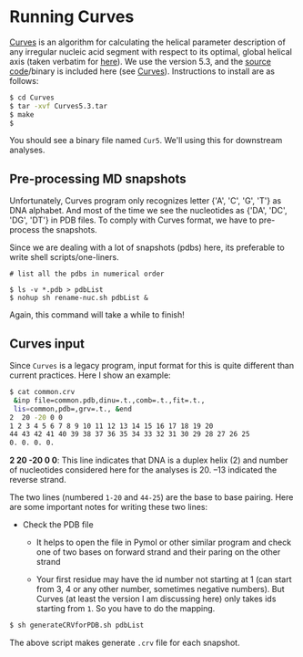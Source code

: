 # Running Curves

[Curves](https://bisi.ibcp.fr/tools/curves_plus/)  is an algorithm for
calculating the helical parameter description of any irregular nucleic acid
segment with respect to its optimal, global helical axis (taken verbatim for
[here](http://www.csb.yale.edu/userguides/datamanip/curves/doc.html)). We use
the version 5.3, and the [source code](./Curves/Curves5.3.tar)/binary is
included here (see [Curves](./Curves)). Instructions to install are as follows: 

```bash
$ cd Curves
$ tar -xvf Curves5.3.tar
$ make 
$ 
```
You should see a binary file named `Cur5`. We'll using this for downstream
analyses.

## Pre-processing MD snapshots
Unfortunately, Curves program only recognizes letter {'A', 'C', 'G', 'T'} as
DNA alphabet. And most of the time we see the nucleotides as {'DA', 'DC', 'DG',
'DT'} in PDB files. To comply with Curves format, we have to pre-process the
snapshots. 

Since we are dealing with a lot of snapshots (pdbs) here, its preferable to write
shell scripts/one-liners.

```
# list all the pdbs in numerical order

$ ls -v *.pdb > pdbList 
$ nohup sh rename-nuc.sh pdbList &
```
Again, this command will take a while to finish!

## Curves input

Since `Curves` is a legacy program, input format for this is quite different
than current practices. Here I show an example: 
```bash
$ cat common.crv
 &inp file=common.pdb,dinu=.t.,comb=.t.,fit=.t.,
 lis=common,pdb=,grv=.t., &end
2  20 -20 0 0
1 2 3 4 5 6 7 8 9 10 11 12 13 14 15 16 17 18 19 20
44 43 42 41 40 39 38 37 36 35 34 33 32 31 30 29 28 27 26 25 
0. 0. 0. 0.
```
**2 20 -20 0 0**: This line indicates that DNA is a duplex helix (2) and number
of nucleotides considered here for the analyses is 20. –13 indicated the
reverse strand.

The two lines (numbered `1-20` and `44-25`) are the base to base pairing. Here
are some important notes for writing these two lines:

+ Check the PDB file

    - It helps to open the file in Pymol or other similar program and check one
      of two bases on forward strand and their paring on the other strand

    - Your first residue may have the id number not starting at 1 (can start
      from 3, 4 or any other number, sometimes negative numbers). But Curves
      (at least the version I am discussing here) only takes ids starting from
      `1`. So you have to do the mapping.

```bash
$ sh generateCRVforPDB.sh pdbList

```

The above script makes generate `.crv` file for each snapshot.

